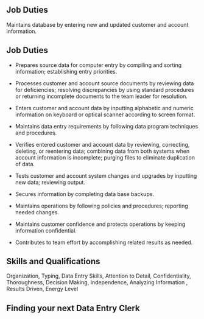 ## Job Duties

Maintains database by entering new and updated customer and account information.

## Job Duties

* Prepares source data for computer entry by compiling and sorting information; establishing entry priorities.

* Processes customer and account source documents by reviewing data for deficiencies; resolving discrepancies by using standard procedures or returning incomplete documents to the team leader for resolution.

* Enters customer and account data by inputting alphabetic and numeric information on keyboard or optical scanner according to screen format.

* Maintains data entry requirements by following data program techniques and procedures.

* Verifies entered customer and account data by reviewing, correcting, deleting, or reentering data; combining data from both systems when account information is incomplete; purging files to eliminate duplication of data.

* Tests customer and account system changes and upgrades by inputting new data; reviewing output.

* Secures information by completing data base backups.

* Maintains operations by following policies and procedures; reporting needed changes.

* Maintains customer confidence and protects operations by keeping information confidential.

* Contributes to team effort by accomplishing related results as needed.

## Skills and Qualifications

Organization, Typing, Data Entry Skills, Attention to Detail, Confidentiality, Thoroughness, Decision Making, Independence, Analyzing Information , Results Driven, Energy Level

## Finding your next Data Entry Clerk


